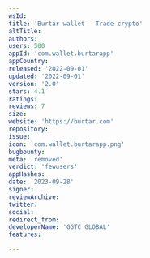 ```yaml
---
wsId: 
title: 'Burtar wallet - Trade crypto'
altTitle: 
authors: 
users: 500
appId: 'com.wallet.burtarapp'
appCountry: 
released: '2022-09-01'
updated: '2022-09-01'
version: '2.0'
stars: 4.1
ratings: 
reviews: 7
size: 
website: 'https://burtar.com'
repository: 
issue: 
icon: 'com.wallet.burtarapp.png'
bugbounty: 
meta: 'removed'
verdict: 'fewusers'
appHashes: 
date: '2023-09-28'
signer: 
reviewArchive: 
twitter: 
social: 
redirect_from: 
developerName: 'GGTC GLOBAL'
features: 

---
```


